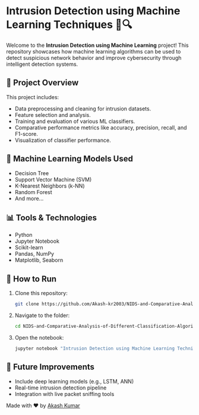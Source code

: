 
# Intrusion Detection using Machine Learning Techniques 🚨🔍

Welcome to the **Intrusion Detection using Machine Learning** project! This repository showcases how machine learning algorithms can be used to detect suspicious network behavior and improve cybersecurity through intelligent detection systems.

## 📁 Project Overview

This project includes:
- Data preprocessing and cleaning for intrusion datasets.
- Feature selection and analysis.
- Training and evaluation of various ML classifiers.
- Comparative performance metrics like accuracy, precision, recall, and F1-score.
- Visualization of classifier performance.

## 🧠 Machine Learning Models Used

- Decision Tree
- Support Vector Machine (SVM)
- K-Nearest Neighbors (k-NN)
- Random Forest
- And more...

## 📊 Tools & Technologies

- Python
- Jupyter Notebook
- Scikit-learn
- Pandas, NumPy
- Matplotlib, Seaborn

## 🚀 How to Run

1. Clone this repository:
    ```bash
    git clone https://github.com/Akash-kr2003/NIDS-and-Comparative-Analysis-of-Different-Classification-Algorithms-.git
    ```
2. Navigate to the folder:
    ```bash
    cd NIDS-and-Comparative-Analysis-of-Different-Classification-Algorithms
    ```
3. Open the notebook:
    ```bash
    jupyter notebook "Intrusion Detection using Machine Learning Techniques.ipynb"
    ```


## 📌 Future Improvements

- Include deep learning models (e.g., LSTM, ANN)
- Real-time intrusion detection pipeline
- Integration with live packet sniffing tools



Made with ❤️ by [Akash Kumar](https://www.linkedin.com/in/akash-kumar-81ba98257/)
